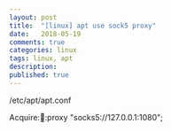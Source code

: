 ```yaml
---
layout: post
title:  "[linux] apt use sock5 proxy"
date:   2018-05-19
comments: true
categories: linux
tags: linux, apt
description:
published: true
---
```


/etc/apt/apt.conf

Acquire::socks::proxy "socks5://127.0.0.1:1080";

